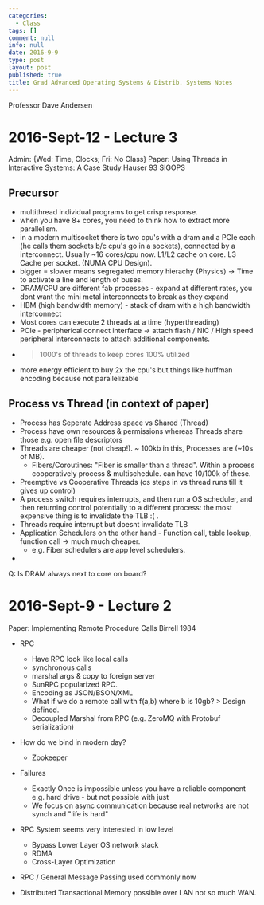 ```yaml
---
categories:
  - Class
tags: []
comment: null
info: null
date: 2016-9-9
type: post
layout: post
published: true
title: Grad Advanced Operating Systems & Distrib. Systems Notes
---
```

Professor Dave Andersen

# 2016-Sept-12 - Lecture 3
Admin: {Wed: Time, Clocks;  Fri: No Class}
Paper: Using Threads in Interactive Systems: A Case Study Hauser 93 SIGOPS


## Precursor

- multithread individual programs to get crisp response.
- when you have 8+ cores, you need to think how to extract more parallelism. 
- in a modern multisocket there is two cpu's with a dram and a PCIe each (he calls them sockets b/c cpu's go in a  sockets), connected by a interconnect. Usually ~16 cores/cpu now. L1/L2 cache on core. L3 Cache per socket. (NUMA CPU Design). 
- bigger = slower means segregated memory hierachy (Physics) -> Time to activate a line and length of buses. 
- DRAM/CPU are different fab processes - expand at different rates, you dont want the mini metal interconnects to break as they expand
- HBM (high bandwidth memory) - stack of dram with a high bandwidth interconnect 
- Most cores can execute 2 threads at a time (hyperthreading)
- PCIe - peripherical connect interface -> attach flash / NIC / High speed peripheral interconnects to attach additional components.
- > 1000's of threads to keep cores 100% utilized
- more energy efficient to buy 2x the cpu's but things like huffman encoding because not parallelizable



## Process vs Thread (in context of paper) 

- Process has Seperate Address space vs Shared (Thread)
- Process have own resources & permissions whereas Threads share those e.g. open file descriptors
- Threads are cheaper (not cheap!). ~ 100kb in this, Processes are (~10s of MB).
	- Fibers/Coroutines: "Fiber is smaller than a thread". Within a process cooperatively process & multischedule. can have 10/100k of these.
- Preemptive vs Cooperative Threads (os steps in vs thread runs till it gives up control)
- A process switch requires interrupts, and then run a OS scheduler, and then returning control potentially to a different process: the most expensive thing is to invalidate the TLB :( . 
- Threads require interrupt but doesnt invalidate TLB
- Application Schedulers on the other hand - Function call, table lookup, function call -> much much cheaper. 
	- e.g. Fiber schedulers are app level schedulers.
- 

Q: Is DRAM always next to core on board?


# 2016-Sept-9 - Lecture 2 
Paper: Implementing Remote Procedure Calls Birrell 1984
- RPC
  - Have RPC look like local calls
  - synchronous calls
  - marshal args & copy to foreign server
  - SunRPC popularized RPC.
  - Encoding as JSON/BSON/XML
  - What if we do a remote call with f(a,b) where b is 10gb? > Design defined.
  - Decoupled Marshal from RPC (e.g. ZeroMQ with Protobuf serialization)
- How do we bind in modern day?
	- Zookeeper
- Failures
	- Exactly Once is impossible unless you have a reliable component e.g. hard drive - but not possible with just 
    - We focus on async communication because real networks are not synch and "life is hard"
- RPC System seems very interested in low level
    - Bypass Lower Layer OS network stack 
    - RDMA 
    - Cross-Layer Optimization
    
- RPC / General Message Passing used commonly now
- Distributed Transactional Memory possible over LAN not so much WAN.

